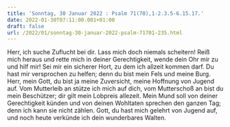 ```yaml
---
title: 'Sonntag, 30 Januar 2022 : Psalm 71(70),1-2.3.5-6.15.17.'
date: 2022-01-30T07:11:00.001+01:00
draft: false
url: /2022/01/sonntag-30-januar-2022-psalm-71701-235.html
---
```


Herr, ich suche Zuflucht bei dir. Lass mich doch niemals scheitern! Reiß mich heraus und rette mich in deiner Gerechtigkeit, wende dein Ohr mir zu und hilf mir! Sei mir ein sicherer Hort, zu dem ich allzeit kommen darf. Du hast mir versprochen zu helfen; denn du bist mein Fels und meine Burg. Herr, mein Gott, du bist ja meine Zuversicht, meine Hoffnung von Jugend auf. Vom Mutterleib an stütze ich mich auf dich, vom Mutterschoß an bist du mein Beschützer; dir gilt mein Lobpreis allezeit. Mein Mund soll von deiner Gerechtigkeit künden und von deinen Wohltaten sprechen den ganzen Tag; denn ich kann sie nicht zählen. Gott, du hast mich gelehrt von Jugend auf, und noch heute verkünde ich dein wunderbares Walten.